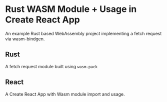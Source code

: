 # Rust WASM Module + Usage in Create React App
An example Rust based WebAssembly project implementing a fetch request via wasm-bindgen.


## Rust
A fetch request module built using `wasm-pack`

## React
A Create React App with Wasm module import and usage.
